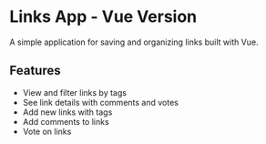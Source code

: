 # Links App - Vue Version

A simple application for saving and organizing links built with Vue.

## Features
- View and filter links by tags
- See link details with comments and votes
- Add new links with tags
- Add comments to links
- Vote on links

